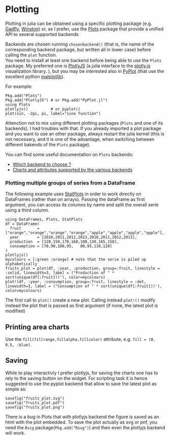# Plotting

Plotting in julia can be obtained using a specific plotting package (e.g. [Gadfly](https://github.com/dcjones/Gadfly.jl), [Winston](https://github.com/nolta/Winston.jl)) or, as I prefer, use the [Plots](https://github.com/JuliaPlots/Plots.jl) package that provide a unified API to several supported backends

Backends are chosen running `chosenbackend()` (that is, the name of the corresponding backend package, but written all in lower case) before calling the `plot` function.  
You need to install at least one backend before being able to use the `Plots` package. My preferred one is [PlotlyJS](https://github.com/sglyon/PlotlyJS.jl) (a julia interface to the [plotly.js](https://plot.ly) visualization library. ), but you may be interested also in [PyPlot](https://github.com/JuliaPy/PyPlot.jl) (that use the excellent python [matplotlib](http://matplotlib.org/api/pyplot_api.html)).

For example:

```
Pkg.add("Plots")
Pkg.add("PlotlyJS") # or Pkg.add("PyPlot.jl") 
using Plots
plotlyjs()          # or pyplot()
plot(sin, -2pi, pi, label="sine function")
```

Attenction not to mix using different plotting packages (`Plots` and one of its backends). I had troubles with that. If you already imported a plot package and you want to use an other package, always restart the julia kernel (this is not necessary, and it is one of the advantage, when switching between different bakends of the `Plots` package).

You can find some useful documentation on `Plots` backends:
* [Which backend to choose ?](https://juliaplots.github.io/backends/)
* [Charts and attributes supported by the various backends](https://juliaplots.github.io/supported/)


### Plotting multiple groups of series from a DataFrame
The following example uses [StatPlots](https://github.com/JuliaPlots/StatPlots.jl) in order to work directly on DataFrames (rather than on arrays).
Passing the dataFrame as first argument, you can access its columns by name and split the overall serie using a third column.

```
using DataFrames, Plots, StatPlots
df = DataFrame(
  fruit       = ["orange","orange","orange","orange","apple","apple","apple","apple"],
  year        = [2010,2011,2012,2013,2010,2011,2012,2013],
  production  = [120,150,170,160,100,130,165,158],
  consumption = [70,90,100,95,   80,95,110,120]
)
plotlyjs() 
mycolours = [:green :orange] # note that the serie is piled up alphabetically
fruits_plot = plot(df, :year, :production, group=:fruit, linestyle = :solid, linewidth=3, label = ("Production of " * sort(unique(df[:fruit]))'), color=mycolours)
plot!(df, :year, :consumption, group=:fruit, linestyle = :dot, linewidth=3, label = ("Consumption of " * sort(unique(df[:fruit]))'), color=mycolours)
```
The first call to `plot()` create a new plot. Calling instead `plot!()` modify instead the plot that is passed as first argument (if none, the latest plot is modified)

## Printing area charts
Use the `fill(fillrange,fillalpha,fillcolor)` attribute, e.g. `fill = (0, 0.5, :blue)`.


## Saving

While to play interactivly I prefer plotlyjs, for saving the charts one has to rely to the saving button on the widget. For scripting task it is hence suggested to use the pyplot backend that allow to save the latest plot as simple as:
```
savefig("fruits_plot.svg")
savefig("fruits_plot.pdf")
savefig("fruits_plot.png")
```
There is a bug in Plots that with plotlyjs backend the figure is saved as an html with the plot embedded.
To save the plot actually as svg or pnf, you need the `Rscg` package(`Pkg.add("Rsvg")`) and then even the plotlyjs backend will work.



